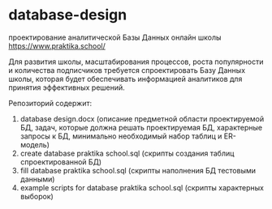# database-design
проектирование аналитической Базы Данных онлайн школы https://www.praktika.school/

Для развития школы, масштабирования процессов, роста популярности и количества подписчиков требуется спроектировать Базу Данных школы, которая будет обеспечивать информацией аналитиков для принятия эффективных решений.

Репозиторий содержит:
1.  database design.docx
   (описание предметной области проектируемой БД, задач, которые должна решать проектируемая БД, характерные запросы к БД, минимально необходимый набор таблиц и ER-модель)
2.  create database praktika school.sql
   (скрипты создания таблиц спроектированной БД)
3.  fill database praktika school.sql
   (скрипты наполнения БД тестовыми данными)
4.  example scripts for database praktika school.sql
   (скрипты характерных выборок)
